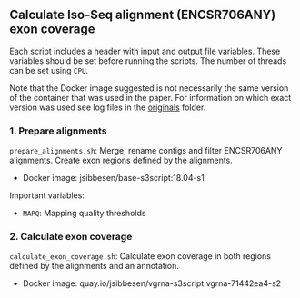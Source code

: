 ## Calculate Iso-Seq alignment (ENCSR706ANY) exon coverage

Each script includes a header with input and output file variables. These variables should be set before running the scripts. The number of threads can be set using `CPU`. 

Note that the Docker image suggested is not necessarily the same version of the container that was used in the paper. For information on which exact version was used see log files in the [originals](https://github.com/jonassibbesen/vgrna-project-paper/tree/main/originals) folder. 



### 1. Prepare alignments

`prepare_alignments.sh`: Merge, rename contigs and filter ENCSR706ANY alignments. Create exon regions defined by the alignments.

* Docker image: jsibbesen/base-s3script:18.04-s1

Important variables:

* `MAPQ`: Mapping quality thresholds



### 2. Calculate exon coverage

`calculate_exon_coverage.sh`: Calculate exon coverage in both regions defined by the alignments and an annotation.

* Docker image: quay.io/jsibbesen/vgrna-s3script:vgrna-71442ea4-s2
